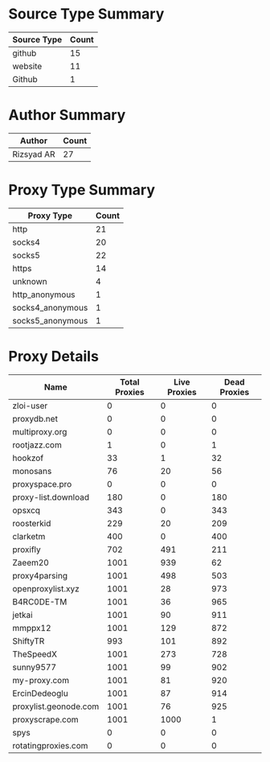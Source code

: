 # Source Type Summary

| Source Type | Count |
|-------------|-------|
| github | 15 |
| website | 11 |
| Github | 1 |


# Author Summary

| Author | Count |
|--------|-------|
| Rizsyad AR | 27 |


# Proxy Type Summary

| Proxy Type | Count |
|------------|-------|
| http | 21 |
| socks4 | 20 |
| socks5 | 22 |
| https | 14 |
| unknown | 4 |
| http_anonymous | 1 |
| socks4_anonymous | 1 |
| socks5_anonymous | 1 |


# Proxy Details

| Name | Total Proxies | Live Proxies | Dead Proxies |
|------|---------------|--------------|---------------|
| zloi-user | 0 | 0 | 0 |
| proxydb.net | 0 | 0 | 0 |
| multiproxy.org | 0 | 0 | 0 |
| rootjazz.com | 1 | 0 | 1 |
| hookzof | 33 | 1 | 32 |
| monosans | 76 | 20 | 56 |
| proxyspace.pro | 0 | 0 | 0 |
| proxy-list.download | 180 | 0 | 180 |
| opsxcq | 343 | 0 | 343 |
| roosterkid | 229 | 20 | 209 |
| clarketm | 400 | 0 | 400 |
| proxifly | 702 | 491 | 211 |
| Zaeem20 | 1001 | 939 | 62 |
| proxy4parsing | 1001 | 498 | 503 |
| openproxylist.xyz | 1001 | 28 | 973 |
| B4RC0DE-TM | 1001 | 36 | 965 |
| jetkai | 1001 | 90 | 911 |
| mmppx12 | 1001 | 129 | 872 |
| ShiftyTR | 993 | 101 | 892 |
| TheSpeedX | 1001 | 273 | 728 |
| sunny9577 | 1001 | 99 | 902 |
| my-proxy.com | 1001 | 81 | 920 |
| ErcinDedeoglu | 1001 | 87 | 914 |
| proxylist.geonode.com | 1001 | 76 | 925 |
| proxyscrape.com | 1001 | 1000 | 1 |
| spys | 0 | 0 | 0 |
| rotatingproxies.com | 0 | 0 | 0 |

